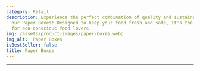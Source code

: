 ```yaml
---
category: Retail
description: Experience the perfect combination of quality and sustainability with
  our Paper Boxes! Designed to keep your food fresh and safe, it's the ideal choice
  for eco-conscious food lovers.
img: /assets/product-images/paper-boxes.webp
img_alt:  Paper Boxes
isBestSeller: false
title: Paper Boxes
---
```

---

